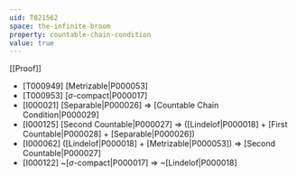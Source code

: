 ```yaml
---
uid: T021562
space: the-infinite-broom
property: countable-chain-condition
value: true
---
```

[[Proof]]

* [T000949] [Metrizable|P000053]
* [T000953] [$\sigma$-compact|P000017]
* [I000021] [Separable|P000026] => [Countable Chain Condition|P000029]
* [I000125] [Second Countable|P000027] => ([Lindelof|P000018] + [First Countable|P000028] + [Separable|P000026])
* [I000062] ([Lindelof|P000018] + [Metrizable|P000053]) => [Second Countable|P000027]
* [I000122] ~[$\sigma$-compact|P000017] => ~[Lindelof|P000018]

